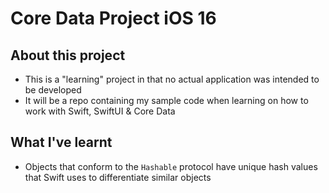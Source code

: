 #  Core Data Project iOS 16
## About this project
- This is a "learning" project in that no actual application was intended to be developed
- It will be a repo containing my sample code when learning on how to work with Swift, SwiftUI & Core Data


## What I've learnt
- Objects that conform to the `Hashable` protocol have unique hash values that Swift uses to differentiate similar objects 

